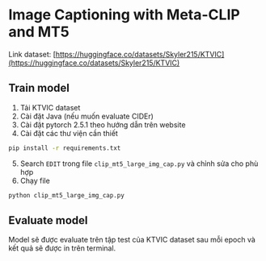 # Image Captioning with Meta-CLIP and MT5

Link dataset: [https://huggingface.co/datasets/Skyler215/KTVIC](https://huggingface.co/datasets/Skyler215/KTVIC)

## Train model
1. Tải KTVIC dataset
2. Cài đặt Java (nếu muốn evaluate CIDEr)
3. Cài đặt pytorch 2.5.1 theo hướng dẫn trên website
4. Cài đặt các thư viện cần thiết
```bash
pip install -r requirements.txt
```
5. Search `EDIT` trong file `clip_mt5_large_img_cap.py` và chỉnh sửa cho phù hợp
6. Chạy file
```bash
python clip_mt5_large_img_cap.py
```

## Evaluate model
Model sẽ được evaluate trên tập test của KTVIC dataset sau mỗi epoch và kết quả sẽ được in trên terminal.